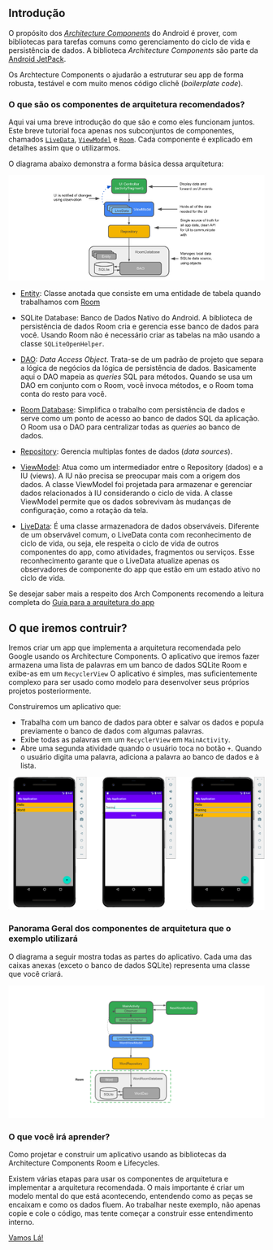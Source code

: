 ## Introdução 
O propósito dos [*Architecture Components*](https://developer.android.com/topic/libraries/architecture/) do Android é prover, com bibliotecas para tarefas comuns como gerenciamento do ciclo de vida e persistência de dados. A biblioteca *Architecture Components* são parte da [Android JetPack](https://developer.android.com/jetpack).

Os Archtecture Components o ajudarão a estruturar seu app de forma robusta, testável e com muito menos código clichê (*boilerplate code*).

### O que são os componentes de arquitetura recomendados?
Aqui vai uma breve introdução do que são e como eles funcionam juntos. Este breve tutorial foca apenas nos subconjuntos de componentes, chamados [`LiveData`](https://developer.android.com/topic/libraries/architecture/livedata), [`ViewModel`](https://developer.android.com/topic/libraries/architecture/viewmodel) e [`Room`](https://developer.android.com/topic/libraries/architecture/room). Cada componente é explicado em detalhes assim que o utilizarmos. 

O diagrama abaixo demonstra a forma básica dessa arquitetura:

![Forma Básica da Arquitetura](https://raw.githubusercontent.com/eduardowgmendes/android-studies/master/images/arch-components-basic.png)

* [Entity](https://developer.android.com/reference/androidx/room/Entity): Classe anotada que consiste em uma entidade de tabela quando trabalhamos com [Room](https://developer.android.com/topic/libraries/architecture/room)

* SQLite Database: Banco de Dados Nativo do Android. A biblioteca de persistência de dados Room cria e gerencia esse banco de dados para você. Usando Room não é necessário criar as tabelas na mão usando a classe `SQLiteOpenHelper`.

* [DAO](https://developer.android.com/reference/androidx/room/Dao.html): *Data Access Object*. Trata-se de um padrão de projeto que separa a lógica de negócios da lógica de persistência de dados. Basicamente aqui o DAO mapeia as *queries* SQL para métodos. Quando se usa um DAO em conjunto com o Room, você invoca métodos, e o Room toma conta do resto para você.

* [Room Database](https://developer.android.com/topic/libraries/architecture/room): Simplifica o trabalho com persistência de dados e serve como um ponto de acesso ao banco de dados SQL da aplicação. O Room usa o DAO para centralizar todas as *queries* ao banco de dados.

* [Repository](): Gerencia multiplas fontes de dados (*data sources*). 

* [ViewModel](https://developer.android.com/topic/libraries/architecture/viewmodel): Atua como um intermediador entre o Repository (dados) e a IU (views). A IU não precisa se preocupar mais com a origem dos dados. A classe ViewModel foi projetada para armazenar e gerenciar dados relacionados à IU considerando o ciclo de vida. A classe ViewModel permite que os dados sobrevivam às mudanças de configuração, como a rotação da tela.
 
* [LiveData](https://developer.android.com/topic/libraries/architecture/livedata): É uma classe armazenadora de dados observáveis. Diferente de um observável comum, o LiveData conta com reconhecimento de ciclo de vida, ou seja, ele respeita o ciclo de vida de outros componentes do app, como atividades, fragmentos ou serviços. Esse reconhecimento garante que o LiveData atualize apenas os observadores de componente do app que estão em um estado ativo no ciclo de vida.

Se desejar saber mais a respeito dos Arch Components recomendo a leitura completa do [Guia para a arquitetura do app](https://developer.android.com/jetpack/docs/guide)

## O que iremos contruir? 
Iremos criar um app que implementa a arquitetura recomendada pelo Google usando os Architecture Components. O aplicativo que iremos fazer armazena uma lista de palavras em um banco de dados SQLite Room e exibe-as em um `RecyclerView` O aplicativo é simples, mas suficientemente complexo para ser usado como modelo para desenvolver seus próprios projetos posteriormente.

Construiremos um aplicativo que: 

* Trabalha com um banco de dados para obter e salvar os dados e popula previamente o banco de dados com algumas palavras.
* Exibe todas as palavras em um `RecyclerView` em `MainActivity`.
* Abre uma segunda atividade quando o usuário toca no botão `+`. Quando o usuário digita uma palavra, adiciona a palavra ao banco de dados e à lista.

![Apresentação do App](https://raw.githubusercontent.com/eduardowgmendes/android-studies/master/images/what-we-build-app-demo.png)  

### Panorama Geral dos componentes de arquitetura que o exemplo utilizará 
O diagrama a seguir mostra todas as partes do aplicativo. Cada uma das caixas anexas (exceto o banco de dados SQLite) representa uma classe que você criará.

![Diagrama da estrutura do App](https://raw.githubusercontent.com/eduardowgmendes/android-studies/master/images/overview-diagram.png)

### O que você irá aprender? 
Como projetar e construir um aplicativo usando as bibliotecas da Architecture Components Room e Lifecycles.

Existem várias etapas para usar os componentes de arquitetura e implementar a arquitetura recomendada. O mais importante é criar um modelo mental do que está acontecendo, entendendo como as peças se encaixam e como os dados fluem. Ao trabalhar neste exemplo, não apenas copie e cole o código, mas tente começar a construir esse entendimento interno.

[Vamos Lá!](https://github.com/eduardowgmendes/android-studies/blob/master/chapters/miscellaneous/07-creating-app.md#criando-o-projeto)


